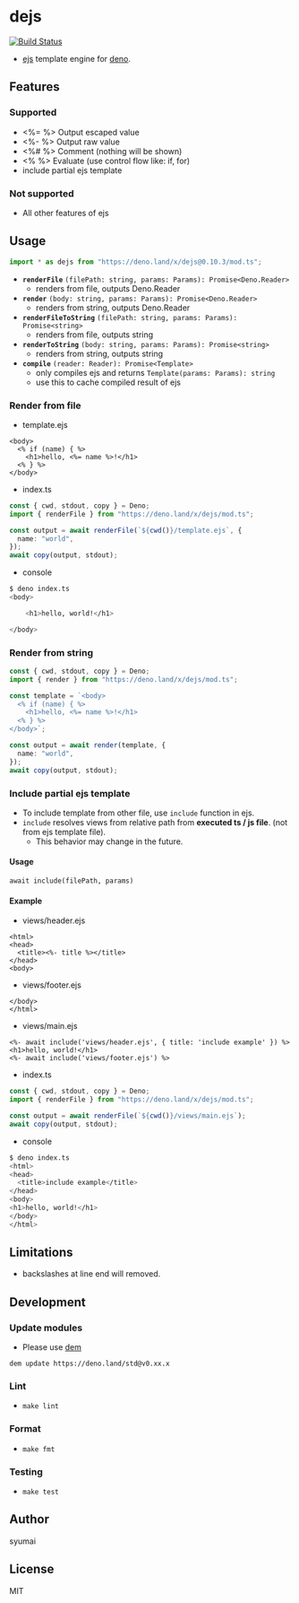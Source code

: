 # dejs

[![Build Status](https://github.com/syumai/dejs/workflows/test/badge.svg?branch=master)](https://github.com/syumai/dejs/actions)

- [ejs](https://ejs.co) template engine for
  [deno](https://github.com/denoland/deno).

## Features

### Supported

- <%= %> Output escaped value
- <%- %> Output raw value
- <%# %> Comment (nothing will be shown)
- <% %> Evaluate (use control flow like: if, for)
- include partial ejs template

### Not supported

- All other features of ejs

## Usage

```ts
import * as dejs from "https://deno.land/x/dejs@0.10.3/mod.ts";
```

- **`renderFile`** `(filePath: string, params: Params): Promise<Deno.Reader>`
  - renders from file, outputs Deno.Reader
- **`render`** `(body: string, params: Params): Promise<Deno.Reader>`
  - renders from string, outputs Deno.Reader
- **`renderFileToString`** `(filePath: string, params: Params): Promise<string>`
  - renders from file, outputs string
- **`renderToString`** `(body: string, params: Params): Promise<string>`
  - renders from string, outputs string
- **`compile`** `(reader: Reader): Promise<Template>`
  - only compiles ejs and returns `Template(params: Params): string`
  - use this to cache compiled result of ejs

### Render from file

- template.ejs

```ejs
<body>
  <% if (name) { %>
    <h1>hello, <%= name %>!</h1>
  <% } %>
</body>
```

- index.ts

```ts
const { cwd, stdout, copy } = Deno;
import { renderFile } from "https://deno.land/x/dejs/mod.ts";

const output = await renderFile(`${cwd()}/template.ejs`, {
  name: "world",
});
await copy(output, stdout);
```

- console

```sh
$ deno index.ts
<body>

    <h1>hello, world!</h1>

</body>
```

### Render from string

```ts
const { cwd, stdout, copy } = Deno;
import { render } from "https://deno.land/x/dejs/mod.ts";

const template = `<body>
  <% if (name) { %>
    <h1>hello, <%= name %>!</h1>
  <% } %>
</body>`;

const output = await render(template, {
  name: "world",
});
await copy(output, stdout);
```

### Include partial ejs template

- To include template from other file, use `include` function in ejs.
- `include` resolves views from relative path from **executed ts / js file**.
  (not from ejs template file).
  - This behavior may change in the future.

#### Usage

```ejs
await include(filePath, params)
```

#### Example

- views/header.ejs

```ejs
<html>
<head>
  <title><%- title %></title>
</head>
<body>
```

- views/footer.ejs

```ejs
</body>
</html>
```

- views/main.ejs

```
<%- await include('views/header.ejs', { title: 'include example' }) %>
<h1>hello, world!</h1>
<%- await include('views/footer.ejs') %>
```

- index.ts

```ts
const { cwd, stdout, copy } = Deno;
import { renderFile } from "https://deno.land/x/dejs/mod.ts";

const output = await renderFile(`${cwd()}/views/main.ejs`);
await copy(output, stdout);
```

- console

```sh
$ deno index.ts
<html>
<head>
  <title>include example</title>
</head>
<body>
<h1>hello, world!</h1>
</body>
</html>
```

## Limitations

- backslashes at line end will removed.

## Development

### Update modules

- Please use [dem](https://github.com/syumai/dem)

```
dem update https://deno.land/std@v0.xx.x
```

### Lint

- `make lint`

### Format

- `make fmt`

### Testing

- `make test`

## Author

syumai

## License

MIT
